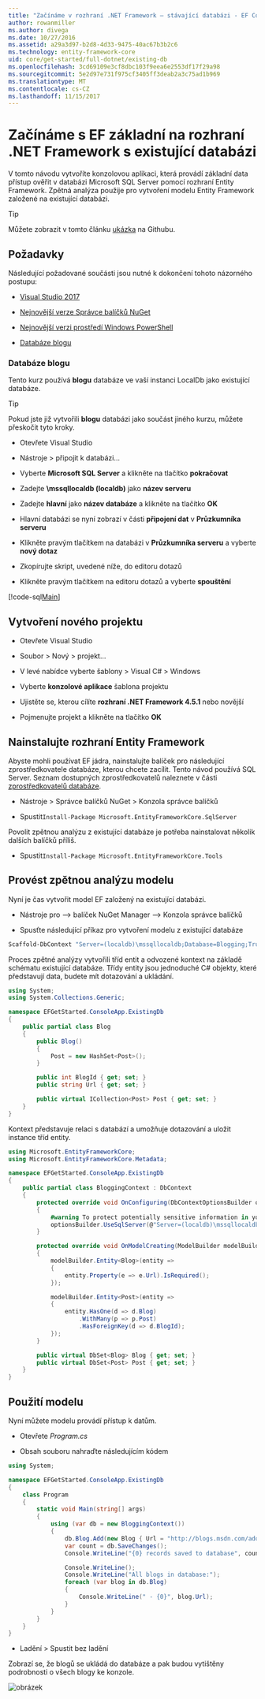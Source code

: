 ```yaml
---
title: "Začínáme v rozhraní .NET Framework – stávající databázi - EF Core"
author: rowanmiller
ms.author: divega
ms.date: 10/27/2016
ms.assetid: a29a3d97-b2d8-4d33-9475-40ac67b3b2c6
ms.technology: entity-framework-core
uid: core/get-started/full-dotnet/existing-db
ms.openlocfilehash: 3cd69109e3cf8dbc103f9eea6e2553df17f29a98
ms.sourcegitcommit: 5e2d97e731f975cf3405ff3deab2a3c75ad1b969
ms.translationtype: MT
ms.contentlocale: cs-CZ
ms.lasthandoff: 11/15/2017
---
```

# <a name="getting-started-with-ef-core-on-net-framework-with-an-existing-database"></a>Začínáme s EF základní na rozhraní .NET Framework s existující databázi

V tomto návodu vytvoříte konzolovou aplikaci, která provádí základní data přístup ověřit v databázi Microsoft SQL Server pomocí rozhraní Entity Framework. Zpětná analýza použije pro vytvoření modelu Entity Framework založené na existující databázi.

> [!TIP]  
> Můžete zobrazit v tomto článku [ukázka](https://github.com/aspnet/EntityFramework.Docs/tree/master/samples/core/GetStarted/FullNet/ConsoleApp.ExistingDb) na Githubu.

## <a name="prerequisites"></a>Požadavky

Následující požadované součásti jsou nutné k dokončení tohoto názorného postupu:

* [Visual Studio 2017](https://www.visualstudio.com/downloads/)

* [Nejnovější verze Správce balíčků NuGet](https://dist.nuget.org/index.html)

* [Nejnovější verzi prostředí Windows PowerShell](https://docs.microsoft.com/powershell/scripting/setup/installing-windows-powershell)

* [Databáze blogu](#blogging-database)

### <a name="blogging-database"></a>Databáze blogu

Tento kurz používá **blogu** databáze ve vaší instanci LocalDb jako existující databáze.

> [!TIP]  
> Pokud jste již vytvořili **blogu** databázi jako součást jiného kurzu, můžete přeskočit tyto kroky.

* Otevřete Visual Studio

* Nástroje > připojit k databázi...

* Vyberte **Microsoft SQL Server** a klikněte na tlačítko **pokračovat**

* Zadejte **\mssqllocaldb (localdb)** jako **název serveru**

* Zadejte **hlavní** jako **název databáze** a klikněte na tlačítko **OK**

* Hlavní databázi se nyní zobrazí v části **připojení dat** v **Průzkumníka serveru**

* Klikněte pravým tlačítkem na databázi v **Průzkumníka serveru** a vyberte **nový dotaz**

* Zkopírujte skript, uvedené níže, do editoru dotazů

* Klikněte pravým tlačítkem na editoru dotazů a vyberte **spouštění**

[!code-sql[Main](../_shared/create-blogging-database-script.sql)]

## <a name="create-a-new-project"></a>Vytvoření nového projektu

* Otevřete Visual Studio

* Soubor > Nový > projekt...

* V levé nabídce vyberte šablony > Visual C# > Windows

* Vyberte **konzolové aplikace** šablona projektu

* Ujistěte se, kterou cílíte **rozhraní .NET Framework 4.5.1** nebo novější

* Pojmenujte projekt a klikněte na tlačítko **OK**

## <a name="install-entity-framework"></a>Nainstalujte rozhraní Entity Framework

Abyste mohli používat EF jádra, nainstalujte balíček pro následující zprostředkovatele databáze, kterou chcete zacílit. Tento návod používá SQL Server. Seznam dostupných zprostředkovatelů naleznete v části [zprostředkovatelů databáze](../../providers/index.md).

* Nástroje > Správce balíčků NuGet > Konzola správce balíčků

* Spustit`Install-Package Microsoft.EntityFrameworkCore.SqlServer`

Povolit zpětnou analýzu z existující databáze je potřeba nainstalovat několik dalších balíčků příliš.

* Spustit`Install-Package Microsoft.EntityFrameworkCore.Tools`

## <a name="reverse-engineer-your-model"></a>Provést zpětnou analýzu modelu

Nyní je čas vytvořit model EF založený na existující databázi.

* Nástroje pro –> balíček NuGet Manager –> Konzola správce balíčků

* Spusťte následující příkaz pro vytvoření modelu z existující databáze

``` powershell
Scaffold-DbContext "Server=(localdb)\mssqllocaldb;Database=Blogging;Trusted_Connection=True;" Microsoft.EntityFrameworkCore.SqlServer
```

Proces zpětné analýzy vytvořili tříd entit a odvozené kontext na základě schématu existující databáze. Třídy entity jsou jednoduché C# objekty, které představují data, budete mít dotazování a ukládání.

<!-- [!code-csharp[Main](samples/core/GetStarted/FullNet/ConsoleApp.ExistingDb/Blog.cs)] -->
``` csharp
using System;
using System.Collections.Generic;

namespace EFGetStarted.ConsoleApp.ExistingDb
{
    public partial class Blog
    {
        public Blog()
        {
            Post = new HashSet<Post>();
        }

        public int BlogId { get; set; }
        public string Url { get; set; }

        public virtual ICollection<Post> Post { get; set; }
    }
}
```

Kontext představuje relaci s databází a umožňuje dotazování a uložit instance tříd entity.

<!-- [!code-csharp[Main](samples/core/GetStarted/FullNet/ConsoleApp.ExistingDb/BloggingContext.cs)] -->
``` csharp
using Microsoft.EntityFrameworkCore;
using Microsoft.EntityFrameworkCore.Metadata;

namespace EFGetStarted.ConsoleApp.ExistingDb
{
    public partial class BloggingContext : DbContext
    {
        protected override void OnConfiguring(DbContextOptionsBuilder optionsBuilder)
        {
            #warning To protect potentially sensitive information in your connection string, you should move it out of source code. See http://go.microsoft.com/fwlink/?LinkId=723263 for guidance on storing connection strings.
            optionsBuilder.UseSqlServer(@"Server=(localdb)\mssqllocaldb;Database=Blogging;Trusted_Connection=True;");
        }

        protected override void OnModelCreating(ModelBuilder modelBuilder)
        {
            modelBuilder.Entity<Blog>(entity =>
            {
                entity.Property(e => e.Url).IsRequired();
            });

            modelBuilder.Entity<Post>(entity =>
            {
                entity.HasOne(d => d.Blog)
                    .WithMany(p => p.Post)
                    .HasForeignKey(d => d.BlogId);
            });
        }

        public virtual DbSet<Blog> Blog { get; set; }
        public virtual DbSet<Post> Post { get; set; }
    }
}
```

## <a name="use-your-model"></a>Použití modelu

Nyní můžete modelu provádí přístup k datům.

* Otevřete *Program.cs*

* Obsah souboru nahraďte následujícím kódem

<!-- [!code-csharp[Main](samples/core/GetStarted/FullNet/ConsoleApp.ExistingDb/Program.cs)] -->
``` csharp
using System;

namespace EFGetStarted.ConsoleApp.ExistingDb
{
    class Program
    {
        static void Main(string[] args)
        {
            using (var db = new BloggingContext())
            {
                db.Blog.Add(new Blog { Url = "http://blogs.msdn.com/adonet" });
                var count = db.SaveChanges();
                Console.WriteLine("{0} records saved to database", count);

                Console.WriteLine();
                Console.WriteLine("All blogs in database:");
                foreach (var blog in db.Blog)
                {
                    Console.WriteLine(" - {0}", blog.Url);
                }
            }
        }
    }
}
```

* Ladění > Spustit bez ladění

Zobrazí se, že blogů se ukládá do databáze a pak budou vytištěny podrobnosti o všech blogy ke konzole.

![obrázek](_static/output-existing-db.png)
